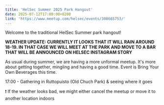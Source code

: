 ```yaml
---
title: 'HelSec Summer 2025 Park Hangout'
date: 2025-07-12T17:00:00+0200 
link: 'https://www.meetup.com/helsec/events/308665753/'
---
```


Welcome to the traditional HelSec Summer park hangout!

**WEATHER UPDATE: CURRENTLY IT LOOKS THAT IT WILL RAIN AROUND 18-19. IN THAT CASE WE WILL MEET AT THE PARK AND MOVE TO A BAR THAT WILL BE ANNOUNCED ON HELSEC INSTAGRAM STORY**

As usual during summer, we are having a more unformal meetup.
It's more about getting together, mingling and having a good time.
Event is Bring Your Own Beverages this time.

17:00 - Gathering in Ruttopuisto (Old Chuch Park) & seeing where it goes

❗️ If the weather looks bad, we might either cancel the meetup or move it to another location indoors